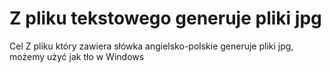 # Z pliku tekstowego generuje pliki jpg
Cel
Z pliku który zawiera słówka angielsko-polskie generuje pliki jpg, możemy użyć jak tło w Windows
